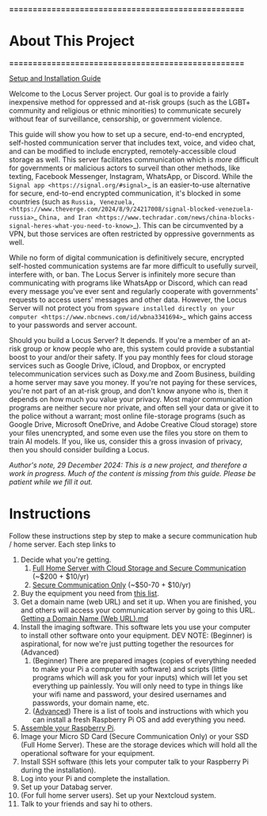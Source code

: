**==================================================**
# __About This Project__
**==================================================**

[Setup and Installation Guide](../wiki/Setup-and-Installation>)

Welcome to the Locus Server project. Our goal is to provide a fairly inexpensive method for oppressed and at-risk groups (such as the LGBT+ community and religious or ethnic minorities) to communicate securely without fear of surveillance, censorship, or government violence.

This guide will show you how to set up a secure, end-to-end encrypted, self-hosted communication server that includes text, voice, and video chat, and can be modified to include encrypted, remotely-accessible cloud storage as well. This server facilitates communication which is *more* difficult for governments or malicious actors to surveil than other methods, like texting, Facebook Messenger, Instagram, WhatsApp, or Discord. While the `Signal app <https://signal.org/#signal>`_ is an easier-to-use alternative for secure, end-to-end encrypted communication, it's blocked in some countries (such as `Russia, Venezuela, <https://www.theverge.com/2024/8/9/24217008/signal-blocked-venezuela-russia>`_ `China, and Iran <https://www.techradar.com/news/china-blocks-signal-heres-what-you-need-to-know>`_). This can be circumvented by a VPN, but those services are often restricted by oppressive governments as well.

While no form of digital communication is definitively secure, encrypted self-hosted communication systems are far more difficult to usefully surveil, interfere with, or ban. The Locus Server is infinitely more secure than communicating with programs like WhatsApp or Discord, which can read every message you've ever sent and regularly cooperate with governments' requests to access users' messages and other data. However, the Locus Server will not protect you from `spyware installed directly on your computer <https://www.nbcnews.com/id/wbna3341694>`_ which gains access to your passwords and server account.

Should you build a Locus Server? It depends. If you're a member of an at-risk group or know people who are, this system could provide a substantial boost to your and/or their safety. If you pay monthly fees for cloud storage services such as Google Drive, iCloud, and Dropbox, or encrypted telecommunication services such as Doxy.me and Zoom Business, building a home server may save you money. If you're not paying for these services, you're not part of an at-risk group, and don't know anyone who is, then it depends on how much you value your privacy. Most major communication programs are neither secure nor private, and often sell your data or give it to the police without a warrant; most online file-storage programs (such as Google Drive, Microsoft OneDrive, and Adobe Creative Cloud storage) store your files unencrypted, and some even use the files you store on them to train AI models. If you, like us, consider this a gross invasion of privacy, then you should consider building a Locus.

*Author's note, 29 December 2024: This is a new project, and therefore a work in progress. Much of the content is missing from this guide. Please be patient while we fill it out.*

# __Instructions__

Follow these instructions step by step to make a secure communication hub / home server. Each step links to 

 1. Decide what you're getting.
    1. [Full Home Server with Cloud Storage and Secure Communication](Equipment_List/Description_Full_Home_Server) (~$200 + $10/yr)
    2. [Secure Communication Only](Equipment_List/Description_Secure_Communication_Only) (~$50-70 + $10/yr)
 2. Buy the equipment you need from [this list](Equipment_List).
 3. Get a domain name (web URL) and set it up. When you are finished, you and others will access your communication server by going to this URL. [Getting a Domain Name (Web URL).md](Internet_Actions/Getting_a_Domain_Name_(Web_URL).md)
 4. Install the imaging software. This software lets you use your computer to install other software onto your equipment.
    DEV NOTE: (Beginner) is aspirational, for now we're just putting together the resources for (Advanced)
    1. (Beginner) There are prepared images (copies of everything needed to make your Pi a computer with software) and scripts (little programs which will ask you for your inputs) which will let you set everything up painlessly. You will only need to type in things like your wifi name and password, your desired usernames and passwords, your domain name, etc.
    2. ([Advanced](Software_Repository/Raspberry_Pi_Imager.md)) There is a list of tools and instructions with which you can install a fresh Raspberry Pi OS and add everything you need.
5. [Assemble your Raspberry Pi](Instructions/Raspberry_Pi_Assembly).
6. Image your Micro SD Card (Secure Communication Only) or your SSD (Full Home Server). These are the storage devices which will hold all the operational software for your equipment.
7. Install SSH software (this lets your computer talk to your Raspberry Pi during the installation).
8. Log into your Pi and complete the installation.
9. Set up your Databag server. 
10. (For full home server users). Set up your Nextcloud system.
11. Talk to your friends and say hi to others.
